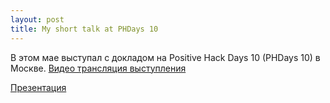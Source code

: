 ```yaml
---
layout: post
title: My short talk at PHDays 10
---
```



В этом мае выступал с докладом на Positive Hack Days 10 (PHDays 10) в Москве.
[Видео трансляция выступления](https://standoff365.com/phdays10/schedule/fast-track/error-detection-in-the-national-vulnerability-database)

[Презентация](https://static.ptsecurity.com/phdays/presentations/phdays-10/error-detection-in-the-national-vulnerability-database.pdf)

